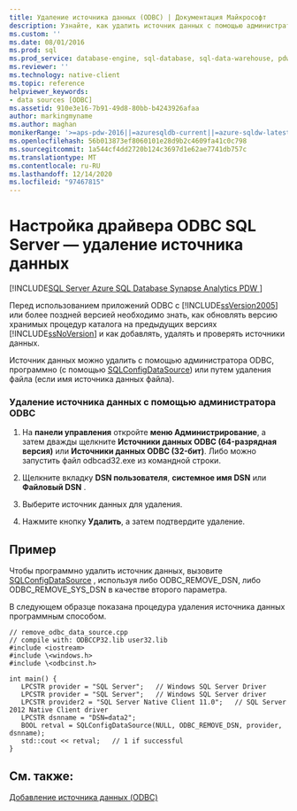 ```yaml
---
title: Удаление источника данных (ODBC) | Документация Майкрософт
description: Узнайте, как удалить источник данных с помощью администратора ODBC, программно или с помощью файла, прежде чем использовать приложения ODBC с SQL Server 2005 или более поздней версии.
ms.custom: ''
ms.date: 08/01/2016
ms.prod: sql
ms.prod_service: database-engine, sql-database, sql-data-warehouse, pdw
ms.reviewer: ''
ms.technology: native-client
ms.topic: reference
helpviewer_keywords:
- data sources [ODBC]
ms.assetid: 910e3e16-7b91-49d8-80bb-b4243926afaa
author: markingmyname
ms.author: maghan
monikerRange: '>=aps-pdw-2016||=azuresqldb-current||=azure-sqldw-latest||>=sql-server-2016||>=sql-server-linux-2017||=azuresqldb-mi-current'
ms.openlocfilehash: 56b013873ef8060101e28d9b2c4609fa41c0c798
ms.sourcegitcommit: 1a544cf4dd2720b124c3697d1e62ae7741db757c
ms.translationtype: MT
ms.contentlocale: ru-RU
ms.lasthandoff: 12/14/2020
ms.locfileid: "97467815"
---
```

# <a name="configuring-the-sql-server-odbc-driver---delete-a-data-source"></a>Настройка драйвера ODBC SQL Server — удаление источника данных
[!INCLUDE[SQL Server Azure SQL Database Synapse Analytics PDW ](../../includes/applies-to-version/sql-asdb-asdbmi-asa-pdw.md)]

  Перед использованием приложений ODBC с [!INCLUDE[ssVersion2005](../../includes/ssversion2005-md.md)] или более поздней версией необходимо знать, как обновлять версию хранимых процедур каталога на предыдущих версиях [!INCLUDE[ssNoVersion](../../includes/ssnoversion-md.md)] и как добавлять, удалять и проверять источники данных.  
  
  Источник данных можно удалить с помощью администратора ODBC, программно (с помощью [SQLConfigDataSource](../../relational-databases/native-client-odbc-api/sqlconfigdatasource.md)) или путем удаления файла (если имя источника данных файла).  
  
### <a name="to-delete-a-data-source-by-using-odbc-administrator"></a>Удаление источника данных с помощью администратора ODBC  
  
1.  На **панели управления** откройте **меню Администрирование**, а затем дважды щелкните **Источники данных ODBC (64-разрядная версия)** или **Источники данных ODBC (32-бит)**. Либо можно запустить файл odbcad32.exe из командной строки.  
  
2.  Щелкните вкладку **DSN пользователя**, **системное имя DSN** или **Файловый DSN** .  
  
3.  Выберите источник данных для удаления.  
  
4.  Нажмите кнопку **Удалить**, а затем подтвердите удаление.  

## <a name="example"></a>Пример  
 Чтобы программно удалить источник данных, вызовите [SQLConfigDataSource](../../relational-databases/native-client-odbc-api/sqlconfigdatasource.md) , используя либо ODBC_REMOVE_DSN, либо ODBC_REMOVE_SYS_DSN в качестве второго параметра.  
  
 В следующем образце показана процедура удаления источника данных программным способом.  
  
```  
// remove_odbc_data_source.cpp  
// compile with: ODBCCP32.lib user32.lib  
#include <iostream>  
#include \<windows.h>  
#include \<odbcinst.h>  
  
int main() {   
   LPCSTR provider = "SQL Server";   // Windows SQL Server Driver  
   LPCSTR provider = "SQL Server";   // Windows SQL Server driver  
   LPCSTR provider2 = "SQL Server Native Client 11.0";   // SQL Server 2012 Native Client driver  
   LPCSTR dsnname = "DSN=data2";  
   BOOL retval = SQLConfigDataSource(NULL, ODBC_REMOVE_DSN, provider, dsnname);  
   std::cout << retval;   // 1 if successful  
}  
```  
  
## <a name="see-also"></a>См. также:  
 [Добавление источника данных &#40;ODBC&#41;](../../relational-databases/native-client-odbc-how-to/configuring-the-sql-server-odbc-driver-add-a-data-source.md)  
  
  
